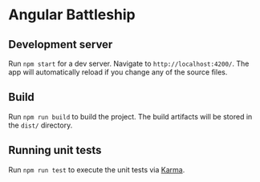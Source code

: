 # Angular Battleship


## Development server

Run `npm start` for a dev server. Navigate to `http://localhost:4200/`. The app will automatically reload if you change any of the source files.


## Build

Run `npm run build` to build the project. The build artifacts will be stored in the `dist/` directory.

## Running unit tests

Run `npm run test` to execute the unit tests via [Karma](https://karma-runner.github.io).


